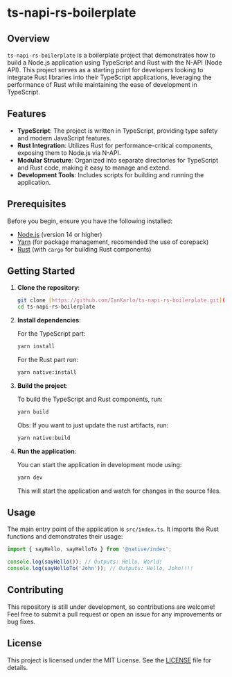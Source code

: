 # ts-napi-rs-boilerplate

## Overview

`ts-napi-rs-boilerplate` is a boilerplate project that demonstrates how to build a Node.js application using TypeScript and Rust with the N-API (Node API). This project serves as a starting point for developers looking to integrate Rust libraries into their TypeScript applications, leveraging the performance of Rust while maintaining the ease of development in TypeScript.

## Features

- **TypeScript**: The project is written in TypeScript, providing type safety and modern JavaScript features.
- **Rust Integration**: Utilizes Rust for performance-critical components, exposing them to Node.js via N-API.
- **Modular Structure**: Organized into separate directories for TypeScript and Rust code, making it easy to manage and extend.
- **Development Tools**: Includes scripts for building and running the application.

## Prerequisites

Before you begin, ensure you have the following installed:

- [Node.js](https://nodejs.org/) (version 14 or higher)
- [Yarn](https://yarnpkg.com/) (for package management, recomended the use of corepack)
- [Rust](https://www.rust-lang.org/) (with `cargo` for building Rust components)

## Getting Started

1. **Clone the repository**:

   ```bash
   git clone [https://github.com/IanKarlo/ts-napi-rs-boilerplate.git](https://github.com/IanKarlo/node-ts-napi-rs-boilerplate.git)
   cd ts-napi-rs-boilerplate
   ```

2. **Install dependencies**:

   For the TypeScript part:

   ```bash
   yarn install
   ```

   For the Rust part run:

   ```bash
   yarn native:install
   ```

3. **Build the project**:

   To build the TypeScript and Rust components, run:

   ```bash
   yarn build
   ```

   Obs: If you want to just update the rust artifacts, run:

   ```bash
   yarn native:build
   ```

4. **Run the application**:

   You can start the application in development mode using:

   ```bash
   yarn dev
   ```

   This will start the application and watch for changes in the source files.

## Usage

The main entry point of the application is `src/index.ts`. It imports the Rust functions and demonstrates their usage:

```typescript
import { sayHello, sayHelloTo } from '@native/index';

console.log(sayHello()); // Outputs: Hello, World!
console.log(sayHelloTo('John')); // Outputs: Hello, John!!!!
```

## Contributing

This repository is still under development, so contributions are welcome! Feel free to submit a pull request or open an issue for any improvements or bug fixes.

## License

This project is licensed under the MIT License. See the [LICENSE](LICENSE) file for details.
